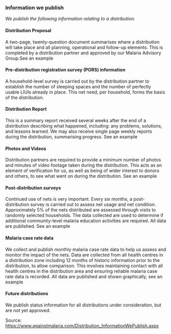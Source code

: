 ### Information we publish

_We publish the following information relating to a distribution._

#### Distribution Proposal

A two-page, twenty-question document summarises where a distribution will take place and all planning, operational and follow-up elements. This is completed by a distribution partner and approved by our Malaria Advisory Group.See an example

#### Pre-distribution registration survey (PORS) information

A household-level survey is carried out by the distribution partner to establish the number of sleeping spaces and the number of perfectly usable LIUIs already in place. This net need, per household, forms the basis of the distribution.

#### Distribution Report

This is a summary report received several weeks after the end of a distribution describing what happened, including: any problems, solutions, and lessons learned. We may also receive single page weekly reports during the distribution, summarising progress. See an example

#### Photos and Videos

Distribution partners are required to provide a minimum number of photos and minutes of video footage taken during the distribution. This acts as an element of verification for us, as well as being of wider interest to donors and others, to see what went on during the distribution. See an example

#### Post-distribution surveys

Continued use of nets is very important. Every six months, a post-distribution survey is carried out to assess net usage and net condition. Approximately 5% of the nets distributed are assessed through visits to randomly selected households. The data collected are used to determine if additional community-level malaria education activities are required. All data are published. See an example

#### Malaria case rate data

We collect and publish monthly malaria case rate data to help us assess and monitor the impact of the nets. Data are collected from all health centres in a distribution zone including 12 months of historic information prior to the distribution, to allow comparison. This involves maintaining contact with all health centres in the distribution area and ensuring reliable malaria case rate data is recorded. All data are published and shown graphically, see an example

#### Future distributions

We publish status information for all distributions under consideration, but are not yet approved.

Source: https://www.againstmalaria.com/Distribution_InformationWePublish.aspx